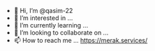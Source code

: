 - 👋 Hi, I’m @qasim-22
- 👀 I’m interested in ... 
- 🌱 I’m currently learning ...
- 💞️ I’m looking to collaborate on ...
- 📫 How to reach me ... https://merak.services/

<!---
qasim-22/qasim-22 is a ✨ special ✨ repository because its `README.md` (this file) appears on your GitHub profile.
You can click the Preview link to take a look at your changes.
--->
